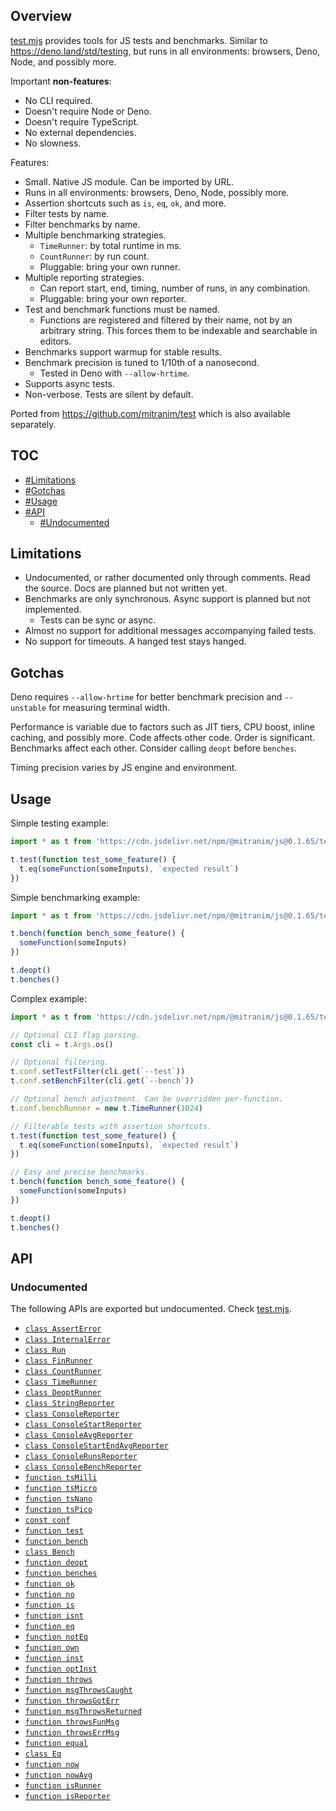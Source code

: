 ## Overview

[test.mjs](../test.mjs) provides tools for JS tests and benchmarks. Similar to https://deno.land/std/testing, but runs in all environments: browsers, Deno, Node, and possibly more.

Important **non-features**:

  * No CLI required.
  * Doesn't require Node or Deno.
  * Doesn't require TypeScript.
  * No external dependencies.
  * No slowness.

Features:

  * Small. Native JS module. Can be imported by URL.
  * Runs in all environments: browsers, Deno, Node, possibly more.
  * Assertion shortcuts such as `is`, `eq`, `ok`, and more.
  * Filter tests by name.
  * Filter benchmarks by name.
  * Multiple benchmarking strategies.
    * `TimeRunner`: by total runtime in ms.
    * `CountRunner`: by run count.
    * Pluggable: bring your own runner.
  * Multiple reporting strategies.
    * Can report start, end, timing, number of runs, in any combination.
    * Pluggable: bring your own reporter.
  * Test and benchmark functions must be named.
    * Functions are registered and filtered by their name, not by an arbitrary string. This forces them to be indexable and searchable in editors.
  * Benchmarks support warmup for stable results.
  * Benchmark precision is tuned to 1/10th of a nanosecond.
    * Tested in Deno with `--allow-hrtime`.
  * Supports async tests.
  * Non-verbose. Tests are silent by default.

Ported from https://github.com/mitranim/test which is also available separately.

## TOC

* [#Limitations](#limitations)
* [#Gotchas](#gotchas)
* [#Usage](#usage)
* [#API](#api)
  * [#Undocumented](#undocumented)

## Limitations

* Undocumented, or rather documented only through comments. Read the source. Docs are planned but not written yet.
* Benchmarks are only synchronous. Async support is planned but not implemented.
  * Tests can be sync or async.
* Almost no support for additional messages accompanying failed tests.
* No support for timeouts. A hanged test stays hanged.

## Gotchas

Deno requires `--allow-hrtime` for better benchmark precision and `--unstable` for measuring terminal width.

Performance is variable due to factors such as JIT tiers, CPU boost, inline caching, and possibly more. Code affects other code. Order is significant. Benchmarks affect each other. Consider calling `deopt` before `benches`.

Timing precision varies by JS engine and environment.

## Usage

Simple testing example:

```js
import * as t from 'https://cdn.jsdelivr.net/npm/@mitranim/js@0.1.65/test.mjs'

t.test(function test_some_feature() {
  t.eq(someFunction(someInputs), `expected result`)
})
```

Simple benchmarking example:

```js
import * as t from 'https://cdn.jsdelivr.net/npm/@mitranim/js@0.1.65/test.mjs'

t.bench(function bench_some_feature() {
  someFunction(someInputs)
})

t.deopt()
t.benches()
```

Complex example:

```js
import * as t from 'https://cdn.jsdelivr.net/npm/@mitranim/js@0.1.65/test.mjs'

// Optional CLI flag parsing.
const cli = t.Args.os()

// Optional filtering.
t.conf.setTestFilter(cli.get(`--test`))
t.conf.setBenchFilter(cli.get(`--bench`))

// Optional bench adjustment. Can be overridden per-function.
t.conf.benchRunner = new t.TimeRunner(1024)

// Filterable tests with assertion shortcuts.
t.test(function test_some_feature() {
  t.eq(someFunction(someInputs), `expected result`)
})

// Easy and precise benchmarks.
t.bench(function bench_some_feature() {
  someFunction(someInputs)
})

t.deopt()
t.benches()
```

## API

### Undocumented

The following APIs are exported but undocumented. Check [test.mjs](../test.mjs).

  * [`class AssertError`](../test.mjs#L8)
  * [`class InternalError`](../test.mjs#L17)
  * [`class Run`](../test.mjs#L29)
  * [`class FinRunner`](../test.mjs#L106)
  * [`class CountRunner`](../test.mjs#L152)
  * [`class TimeRunner`](../test.mjs#L180)
  * [`class DeoptRunner`](../test.mjs#L226)
  * [`class StringReporter`](../test.mjs#L236)
  * [`class ConsoleReporter`](../test.mjs#L275)
  * [`class ConsoleStartReporter`](../test.mjs#L286)
  * [`class ConsoleAvgReporter`](../test.mjs#L296)
  * [`class ConsoleStartEndAvgReporter`](../test.mjs#L313)
  * [`class ConsoleRunsReporter`](../test.mjs#L327)
  * [`class ConsoleBenchReporter`](../test.mjs#L340)
  * [`function tsMilli`](../test.mjs#L349)
  * [`function tsMicro`](../test.mjs#L350)
  * [`function tsNano`](../test.mjs#L351)
  * [`function tsPico`](../test.mjs#L352)
  * [`const conf`](../test.mjs#L355)
  * [`function test`](../test.mjs#L402)
  * [`function bench`](../test.mjs#L439)
  * [`class Bench`](../test.mjs#L451)
  * [`function deopt`](../test.mjs#L481)
  * [`function benches`](../test.mjs#L491)
  * [`function ok`](../test.mjs#L512)
  * [`function no`](../test.mjs#L550)
  * [`function is`](../test.mjs#L561)
  * [`function isnt`](../test.mjs#L577)
  * [`function eq`](../test.mjs#L587)
  * [`function notEq`](../test.mjs#L598)
  * [`function own`](../test.mjs#L608)
  * [`function inst`](../test.mjs#L627)
  * [`function optInst`](../test.mjs#L641)
  * [`function throws`](../test.mjs#L654)
  * [`function msgThrowsCaught`](../test.mjs#L689)
  * [`function throwsGotErr`](../test.mjs#L707)
  * [`function msgThrowsReturned`](../test.mjs#L724)
  * [`function throwsFunMsg`](../test.mjs#L732)
  * [`function throwsErrMsg`](../test.mjs#L737)
  * [`function equal`](../test.mjs#L759)
  * [`class Eq`](../test.mjs#L763)
  * [`function now`](../test.mjs#L879)
  * [`function nowAvg`](../test.mjs#L890)
  * [`function isRunner`](../test.mjs#L908)
  * [`function isReporter`](../test.mjs#L910)
